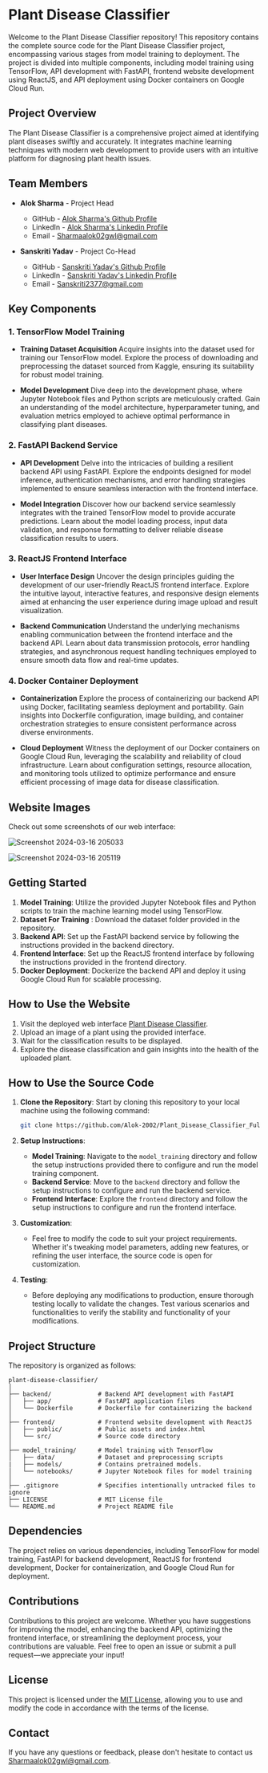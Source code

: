 # Plant Disease Classifier

Welcome to the Plant Disease Classifier repository! This repository contains the complete source code for the Plant Disease Classifier project, encompassing various stages from model training to deployment. The project is divided into multiple components, including model training using TensorFlow, API development with FastAPI, frontend website development using ReactJS, and API deployment using Docker containers on Google Cloud Run.

## Project Overview

The Plant Disease Classifier is a comprehensive project aimed at identifying plant diseases swiftly and accurately. It integrates machine learning techniques with modern web development to provide users with an intuitive platform for diagnosing plant health issues.

## Team Members

- **Alok Sharma** - Project Head
  - GitHub   - [Alok Sharma's Github Profile](https://github.com/Alok-2002)
  - LinkedIn - [Alok Sharma's Linkedin Profile](https://www.linkedin.com/in/alok-sharma2002-/)
  - Email    - [Sharmaalok02gwl@gmail.com](mailto:sharmaalok02gwl@gmail.com)

- **Sanskriti Yadav** - Project Co-Head
  - GitHub   - [Sanskriti Yadav's Github Profile](https://github.com/sanskriti-yadav)
  - LinkedIn - [Sanskriti Yadav's Linkedin Profile](https://www.linkedin.com/in/alok-sharma2002-/)
  - Email    - [Sanskriti2377@gmail.com](mailto:sanskriti2377@gmail.com)

## Key Components

### 1. TensorFlow Model Training

- **Training Dataset Acquisition**
Acquire insights into the dataset used for training our TensorFlow model. Explore the process of downloading and preprocessing the dataset sourced from Kaggle, ensuring its suitability for robust model training.

- **Model Development**
Dive deep into the development phase, where Jupyter Notebook files and Python scripts are meticulously crafted. Gain an understanding of the model architecture, hyperparameter tuning, and evaluation metrics employed to achieve optimal performance in classifying plant diseases.

### 2. FastAPI Backend Service

- **API Development**
Delve into the intricacies of building a resilient backend API using FastAPI. Explore the endpoints designed for model inference, authentication mechanisms, and error handling strategies implemented to ensure seamless interaction with the frontend interface.

- **Model Integration**
Discover how our backend service seamlessly integrates with the trained TensorFlow model to provide accurate predictions. Learn about the model loading process, input data validation, and response formatting to deliver reliable disease classification results to users.

### 3. ReactJS Frontend Interface

- **User Interface Design**
Uncover the design principles guiding the development of our user-friendly ReactJS frontend interface. Explore the intuitive layout, interactive features, and responsive design elements aimed at enhancing the user experience during image upload and result visualization.

- **Backend Communication**
Understand the underlying mechanisms enabling communication between the frontend interface and the backend API. Learn about data transmission protocols, error handling strategies, and asynchronous request handling techniques employed to ensure smooth data flow and real-time updates.

### 4. Docker Container Deployment

- **Containerization**
Explore the process of containerizing our backend API using Docker, facilitating seamless deployment and portability. Gain insights into Dockerfile configuration, image building, and container orchestration strategies to ensure consistent performance across diverse environments.

- **Cloud Deployment**
Witness the deployment of our Docker containers on Google Cloud Run, leveraging the scalability and reliability of cloud infrastructure. Learn about configuration settings, resource allocation, and monitoring tools utilized to optimize performance and ensure efficient processing of image data for disease classification.

## Website Images
Check out some screenshots of our web interface:


![Screenshot 2024-03-16 205033](https://github.com/Alok-2002/Plant_Disease_Classifier_Frontend/assets/93814546/9cc77c2e-eca5-4bca-a7c0-a530be47e1a2)


![Screenshot 2024-03-16 205119](https://github.com/Alok-2002/Plant_Disease_Classifier_Frontend/assets/93814546/c23603cd-984c-4dfc-93f1-c1f184b3ba2b)


## Getting Started

1. **Model Training**: Utilize the provided Jupyter Notebook files and Python scripts to train the machine learning model using TensorFlow.
2. **Dataset For Training** : Download the dataset folder provided in the repository.
3. **Backend API**: Set up the FastAPI backend service by following the instructions provided in the backend directory.
4. **Frontend Interface**: Set up the ReactJS frontend interface by following the instructions provided in the frontend directory.
5. **Docker Deployment**: Dockerize the backend API and deploy it using Google Cloud Run for scalable processing.

## How to Use the Website

1. Visit the deployed web interface [Plant Disease Classifier](https://plant-disease.netlify.app/).
2. Upload an image of a plant using the provided interface.
3. Wait for the classification results to be displayed.
4. Explore the disease classification and gain insights into the health of the uploaded plant.

## How to Use the Source Code

1. **Clone the Repository**: Start by cloning this repository to your local machine using the following command:

    ```bash
    git clone https://github.com/Alok-2002/Plant_Disease_Classifier_Full_Source_Code.git
    ```

2. **Setup Instructions**:
   - **Model Training**: Navigate to the `model_training` directory and follow the setup instructions provided there to configure and run the model training component.
   - **Backend Service**: Move to the `backend` directory and follow the setup instructions to configure and run the backend service.
   - **Frontend Interface**: Explore the `frontend` directory and follow the setup instructions to configure and run the frontend interface.

3. **Customization**:
   - Feel free to modify the code to suit your project requirements. Whether it's tweaking model parameters, adding new features, or refining the user interface, the source code is open for customization.
   
4. **Testing**:
   - Before deploying any modifications to production, ensure thorough testing locally to validate the changes. Test various scenarios and functionalities to verify the stability and functionality of your modifications.


## Project Structure

The repository is organized as follows:

```
plant-disease-classifier/
│
├── backend/             # Backend API development with FastAPI
│   ├── app/             # FastAPI application files
│   └── Dockerfile       # Dockerfile for containerizing the backend
│
├── frontend/            # Frontend website development with ReactJS
│   ├── public/          # Public assets and index.html
│   └── src/             # Source code directory
│
├── model_training/      # Model training with TensorFlow
│   ├── data/            # Dataset and preprocessing scripts
|   ├── models/          # Contains pretrained models.
│   └── notebooks/       # Jupyter Notebook files for model training
│
├── .gitignore           # Specifies intentionally untracked files to ignore
├── LICENSE              # MIT License file
└── README.md            # Project README file
```

## Dependencies

The project relies on various dependencies, including TensorFlow for model training, FastAPI for backend development, ReactJS for frontend development, Docker for containerization, and Google Cloud Run for deployment.

## Contributions

Contributions to this project are welcome. Whether you have suggestions for improving the model, enhancing the backend API, optimizing the frontend interface, or streamlining the deployment process, your contributions are valuable. Feel free to open an issue or submit a pull request—we appreciate your input!

## License

This project is licensed under the [MIT License](LICENSE), allowing you to use and modify the code in accordance with the terms of the license.

## Contact

If you have any questions or feedback, please don't hesitate to contact us [Sharmaalok02gwl@gmail.com](mailto:sharmaalok02gwl@gmail.com).
